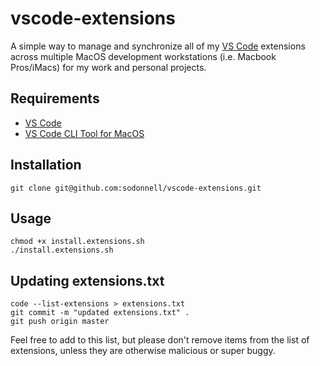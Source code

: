 # vscode-extensions

A simple way to manage and synchronize all of my [VS Code](https://code.visualstudio.com/download) extensions across multiple MacOS development workstations (i.e. Macbook Pros/iMacs) for my work and personal projects.

## Requirements

* [VS Code](https://code.visualstudio.com/download)
* [VS Code CLI Tool for MacOS](https://code.visualstudio.com/docs/setup/mac)

## Installation

```
git clone git@github.com:sodonnell/vscode-extensions.git
```

## Usage


```
chmod +x install.extensions.sh
./install.extensions.sh
```

## Updating extensions.txt

```
code --list-extensions > extensions.txt
git commit -m "updated extensions.txt" .
git push origin master
```

Feel free to add to this list, but please don't remove items from the list of extensions, unless they are otherwise malicious or super buggy.